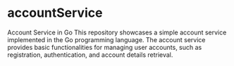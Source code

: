 # accountService
Account Service in Go  This repository showcases a simple account service implemented in the Go programming language. The account service provides basic functionalities for managing user accounts, such as registration, authentication, and account details retrieval.
